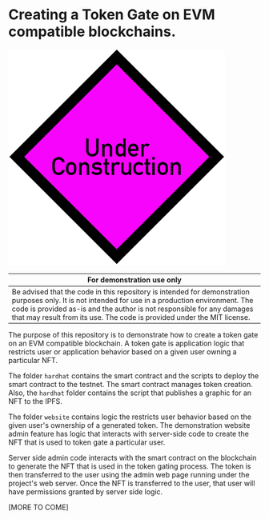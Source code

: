 # Creating a Token Gate on EVM compatible blockchains.
![Under Construction](./errata/under-construction.png)

|For demonstration use only|
|---|
|Be advised that the code in this repository is intended for demonstration purposes only.  It is not intended for use in a production environment.  The code is provided as-is and the author is not responsible for any damages that may result from its use.  The code is provided under the MIT license.|


The purpose of this repository is to demonstrate how to create a token gate on an EVM compatible blockchain.  A token gate is application logic that restricts user or application behavior based on a given user owning a particular NFT.

The folder `hardhat` contains the smart contract and the scripts to deploy the smart contract to the testnet. The smart contract manages token creation. Also, the `hardhat` folder contains the script that publishes a graphic for an NFT to the IPFS.

The folder `website` contains logic the restricts user behavior based on the given user's ownership of a generated token. The demonstration website admin feature has logic that interacts with server-side code to create the NFT that is used to token gate a particular user.

Server side admin code interacts with the smart contract on the blockchain to generate the NFT that is used in the token gating process. The token is then transferred to the user using the admin web page running under the project's web server.  Once the NFT is transferred to the user, that user will have permissions granted by server side logic.

[MORE TO COME]
